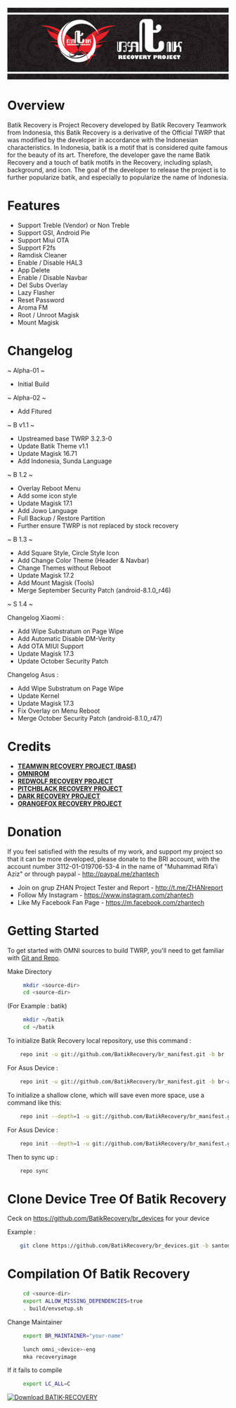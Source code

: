 <p align="center">
 <img src="https://github.com/BatikRecovery/br_manifest/blob/br/batik-recovery.png" > 
</p>

Overview
=======

Batik Recovery is Project Recovery developed by Batik Recovery Teamwork from Indonesia, this Batik Recovery is a derivative of the Official TWRP that was modified by the developer in accordance with the Indonesian characteristics. In Indonesia, batik is a motif that is considered quite famous for the beauty of its art. Therefore, the developer gave the name Batik Recovery and a touch of batik motifs in the Recovery, including splash, background, and icon. The goal of the developer to release the project is to further popularize batik, and especially to popularize the name of Indonesia.

Features
=======

* Support Treble (Vendor) or Non Treble
* Support GSI, Android Pie
* Support Miui OTA
* Support F2fs
* Ramdisk Cleaner
* Enable / Disable HAL3
* App Delete
* Enable / Disable Navbar
* Del Subs Overlay
* Lazy Flasher
* Reset Password
* Aroma FM
* Root / Unroot Magisk
* Mount Magisk
    
Changelog
=======    

~ Alpha-01 ~
* Initial Build

~ Alpha-02 ~
* Add Fitured

~ B v1.1 ~
* Upstreamed base TWRP 3.2.3-0
* Update Batik Theme v1.1
* Update Magisk 16.71
* Add Indonesia, Sunda Language
 
~ B 1.2 ~
* Overlay Reboot Menu
* Add some icon style
* Update Magisk 17.1
* Add Jowo Language
* Full Backup / Restore Partition
* Further ensure TWRP is not replaced by stock recovery
 
~ B 1.3 ~			
* Add Square Style, Circle Style Icon
* Add Change Color Theme (Header & Navbar)
* Change Themes without Reboot
* Update Magisk 17.2
* Add Mount Magisk (Tools)
* Merge September Security Patch (android-8.1.0_r46)	

~ S 1.4 ~

Changelog Xiaomi :
* Add Wipe Substratum on Page Wipe
* Add Automatic Disable DM-Verity
* Add OTA MIUI Support
* Update Magisk 17.3
* Update October Security Patch

Changelog Asus :
* Add Wipe Substratum on Page Wipe
* Update Kernel
* Update Magisk 17.3
* Fix Overlay on Menu Reboot
* Merge October Security Patch (android-8.1.0_r47)

Credits
=======
* [**TEAMWIN RECOVERY PROJECT (BASE)**](https://github.com/TeamWin)
* [**OMNIROM**](https://github.com/omnirom)
* [**REDWOLF RECOVERY PROJECT**](https://github.com/RedWolfRecovery)
* [**PITCHBLACK RECOVERY PROJECT**](https://github.com/PitchBlack-Recovery)
* [**DARK RECOVERY PROJECT**](https://github.com/DarkRecovery)
* [**ORANGEFOX RECOVERY PROJECT**](https://gitlab.com/OrangeFox)

Donation
=======

If you feel satisfied with the results of my work, and support my project so that it can be more developed, please donate to the BRI account, with the account number 3112-01-019706-53-4 in the name of "Muhammad Rifa'i Aziz" or through paypal - http://paypal.me/zhantech

* Join on grup ZHAN Project Tester and Report - http://t.me/ZHANreport
* Follow My Instagram - https://www.instagram.com/zhantech
* Like My Facebook Fan Page - https://m.facebook.com/zhantech


Getting Started
===============

To get started with OMNI sources to build TWRP, you'll need to get
familiar with [Git and Repo](https://source.android.com/source/using-repo.html).

Make Directory 

```bash
     mkdir <source-dir>
     cd <source-dir>
```

(For Example : batik)

```bash
     mkdir ~/batik
     cd ~/batik
```

To initialize Batik Recovery local repository, use this command :
```bash
    repo init -u git://github.com/BatikRecovery/br_manifest.git -b br
```
For Asus Device :

```bash
    repo init -u git://github.com/BatikRecovery/br_manifest.git -b br-asus
```

To initialize a shallow clone, which will save even more space, use a command like this:
```bash
    repo init --depth=1 -u git://github.com/BatikRecovery/br_manifest.git -b br
```

For Asus Device :

```bash
    repo init --depth=1 -u git://github.com/BatikRecovery/br_manifest.git -b br-asus
```

Then to sync up :
```bash
    repo sync
```

 Clone Device Tree Of Batik Recovery
=============================

Ceck on https://github.com/BatikRecovery/br_devices for your device

Example :

```bash
    git clone https://github.com/BatikRecovery/br_devices.git -b santoni device/xiaomi/santoni
```

 Compilation Of Batik Recovery
=============================
 
```bash
     cd <source-dir>
     export ALLOW_MISSING_DEPENDENCIES=true
     . build/envsetup.sh
```     
     
Change Maintainer
```bash
     export BR_MAINTAINER="your-name"
```
 
```bash
     lunch omni_<device>-eng
     mka recoveryimage
```

If it fails to compile
```bash
     export LC_ALL=C
```

[![Download BATIK-RECOVERY](https://a.fsdn.com/con/app/sf-download-button)](https://sourceforge.net/projects/batik-recovery/files/latest/download)
